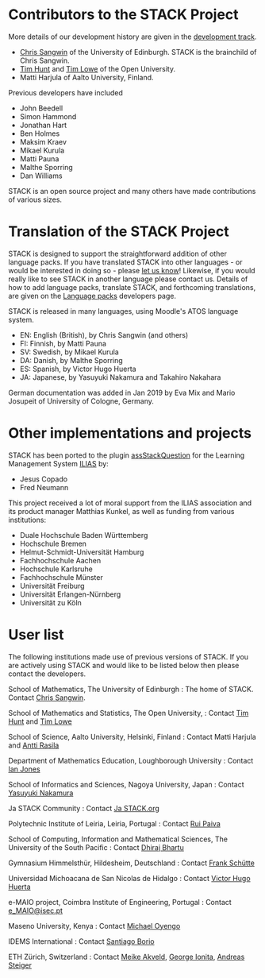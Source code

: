 # Contributors to the STACK Project

More details of our development history are given in the [development track](../Developer/Development_track.md).

* [Chris Sangwin](http://www.maths.ed.ac.uk/~csangwin/) of the University of Edinburgh. STACK is the brainchild of Chris Sangwin.
* [Tim Hunt](http://tjhunt.blogspot.co.uk/) and [Tim Lowe](mailto:tim.lowe@open.ac.uk) of the Open University.
* Matti Harjula of Aalto University, Finland.

Previous developers have included

* John Beedell
* Simon Hammond
* Jonathan Hart
* Ben Holmes
* Maksim Kraev
* Mikael Kurula
* Matti Pauna
* Malthe Sporring
* Dan Williams

STACK is an open source project and many others have made contributions of various sizes.

# Translation of the STACK Project

STACK is designed to support the straightforward addition of other language packs. If you have translated STACK into other languages - or would be interested in doing so - please [let us know](mailto:C.J.Sangwin@ed.ac.uk)! Likewise, if you would really like to see STACK in another language please contact us.  Details of how to add language packs, translate STACK, and forthcoming translations, are given on the [Language packs](../Developer/Language_packs.md) developers page.

STACK is released in many languages, using Moodle's ATOS language system.

  * EN: English (British), by Chris Sangwin (and others)
  * FI: Finnish, by Matti Pauna
  * SV: Swedish, by Mikael Kurula
  * DA: Danish, by Malthe Sporring
  * ES: Spanish, by Victor Hugo Huerta 
  * JA: Japanese, by Yasuyuki Nakamura and Takahiro Nakahara  

German documentation was added in Jan 2019 by Eva Mix and Mario Josupeit of University of Cologne, Germany.

# Other implementations and projects

STACK has been ported to the plugin [assStackQuestion](https://github.com/ilifau/assStackQuestion) for the Learning Management System [ILIAS](https://www.ilias.de/)  by:

- Jesus Copado
- Fred Neumann

This project received a lot of moral support from the ILIAS association and its product manager Matthias Kunkel, as well as funding from various institutions:

- Duale Hochschule Baden Württemberg
- Hochschule Bremen
- Helmut-Schmidt-Universität Hamburg
- Fachhochschule Aachen
- Hochschule Karlsruhe
- Fachhochschule Münster
- Universität Freiburg
- Universität Erlangen-Nürnberg
- Universität zu Köln

# User list

The following institutions made use of previous versions of STACK.  If you are actively using STACK and would like to be listed below then please contact the developers.

School of Mathematics, The University of Edinburgh
: The home of STACK. Contact [Chris Sangwin](mailto:c.j.sangwin@ed.ac.uk).

School of Mathematics and Statistics, The Open University,
: Contact [Tim Hunt](mailto:t.j.hunt@open.ac.uk) and [Tim Lowe](mailto:tim.lowe@open.ac.uk)

School of Science, Aalto University, Helsinki, Finland
: Contact Matti Harjula and [Antti Rasila](http://math.tkk.fi/en/research/matta/)

Department of Mathematics Education, Loughborough University
: Contact [Ian Jones](mailto:I.Jones@lboro.ac.uk)

School of Informatics and Sciences, Nagoya University, Japan
: Contact [Yasuyuki Nakamura](mailto:nakamura@nagoya-u.jp)

Ja STACK Community
: Contact [Ja STACK.org](http://ja-stack.org/)

Polytechnic Institute of Leiria, Leiria, Portugal
: Contact [Rui Paiva](mailto:rui.paiva@estg.ipleiria.pt)

School of Computing, Information and Mathematical Sciences, The University of the South Pacific
: Contact [Dhiraj Bhartu](mailto:dhiraj.bhartu@usp.ac.fj)

Gymnasium Himmelsthür, Hildesheim, Deutschland
: Contact [Frank Schütte](mailto:fschuett@gymnasium-himmelsthuer.de)

Universidad Michoacana de San Nicolas de Hidalgo
: Contact [Victor Hugo Huerta](mailto:v2hugo@gmail.com)

e-MAIO project, Coimbra Institute of Engineering, Portugal
: Contact [e_MAIO@isec.pt](mailto:e_MAIO@isec.pt)

Maseno University, Kenya
: Contact [Michael Oyengo](mailto:obiero@live.de)

IDEMS International
: Contact [Santiago Borio](mailto:smborio@idems.international)

ETH Zürich, Switzerland
: Contact [Meike Akveld](mailto:meike.akveld@math.ethz.ch), [George Ionita](mailto:georgeionut.ionita@math.ethz.ch), [Andreas Steiger](mailto:andreas.steiger@math.ethz.ch)

